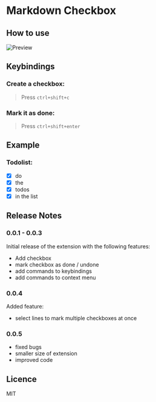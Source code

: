 # Markdown Checkbox

## How to use

![Preview](https://raw.githubusercontent.com/PKief/vscode-extension-markdown-checkbox/withimages/images/preview.gif)

## Keybindings
### Create a checkbox:

> Press `ctrl+shift+c`

### Mark it as done:

> Press `ctrl+shift+enter`

## Example
### Todolist:
* [X] do
* [X] the
* [X] todos
* [X] in the list

## Release Notes

### 0.0.1 - 0.0.3

Initial release of the extension with the following features:
- Add checkbox
- mark checkbox as done / undone
- add commands to keybindings
- add commands to context menu

### 0.0.4

Added feature:
- select lines to mark multiple checkboxes at once 

### 0.0.5
- fixed bugs
- smaller size of extension
- improved code

## Licence
MIT